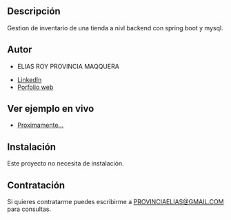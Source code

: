 ## Descripción 
Gestion de inventario de una tienda a nivl backend con spring boot y mysql. 

## Autor 
- ELIAS ROY PROVINCIA MAQQUERA

* [LinkedIn](https://www.linkedin.com/in/eliasprovincia/) 
* [Porfolio web](https://eliasroy.github.io/portafolio/) 

## Ver ejemplo en vivo 
- [Proximamente...](https://www.linkedin.com/in/eliasprovincia/)

## Instalación 
Este proyecto no necesita de instalación.

## Contratación 
Si quieres contratarme puedes escribirme a PROVINCIAELIAS@GMAIL.COM para consultas. 

